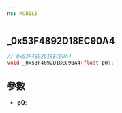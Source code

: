 ```yaml
---
ns: MOBILE
---
```

## _0x53F4892D18EC90A4

```c
// 0x53F4892D18EC90A4
void _0x53F4892D18EC90A4(float p0);
```


## 參數
* **p0**: 


